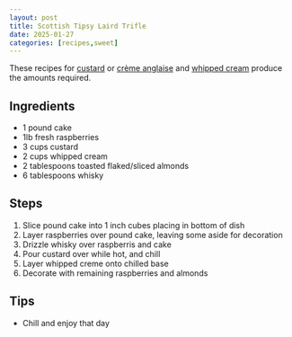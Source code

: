 ```yaml
---
layout: post
title: Scottish Tipsy Laird Trifle
date: 2025-01-27
categories: [recipes,sweet]
---
```


These recipes for [custard](https://newtonheath.github.io/recipe/2025/01/27/custard.html) or [crème anglaise](https://newtonheath.github.io/recipe/2025/01/27/creme-anglaise.html) and [whipped cream](https://newtonheath.github.io/recipe/2025/01/27/whipped-cream.html) produce the amounts required.

## Ingredients

* 1 pound cake
* 1lb fresh raspberries
* 3 cups custard
* 2 cups whipped cream
* 2 tablespoons toasted flaked/sliced almonds
* 6 tablespoons whisky

## Steps

1. Slice pound cake into 1 inch cubes placing in bottom of dish
1. Layer raspberries over pound cake, leaving some aside for decoration
1. Drizzle whisky over raspberris and cake
1. Pour custard over while hot, and chill
1. Layer whipped creme onto chilled base
1. Decorate with remaining raspberries and almonds

## Tips

* Chill and enjoy that day